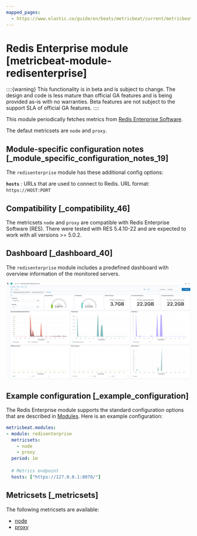 ```yaml
---
mapped_pages:
  - https://www.elastic.co/guide/en/beats/metricbeat/current/metricbeat-module-redisenterprise.html
---
```


# Redis Enterprise module [metricbeat-module-redisenterprise]

::::{warning}
This functionality is in beta and is subject to change. The design and code is less mature than official GA features and is being provided as-is with no warranties. Beta features are not subject to the support SLA of official GA features.
::::


This module periodically fetches metrics from [Redis Enterprise Software](https://redislabs.com/redis-enterprise/).

The defaut metricsets are `node` and `proxy`.


## Module-specific configuration notes [_module_specific_configuration_notes_19]

The `redisenterprise` module has these additional config options:

**`hosts`**
:   URLs that are used to connect to Redis. URL format: `https://HOST:PORT`


## Compatibility [_compatibility_46]

The metricsets `node` and `proxy` are compatible with Redis Enterprise Software (RES). There were tested with RES 5.4.10-22 and are expected to work with all versions >= 5.0.2.


## Dashboard [_dashboard_40]

The `redisenterprise` module includes a predefined dashboard with overview information of the monitored servers.

![metricbeat redisenterprise overview](images/metricbeat-redisenterprise-overview.png)


## Example configuration [_example_configuration]

The Redis Enterprise module supports the standard configuration options that are described in [Modules](/reference/metricbeat/configuration-metricbeat.md). Here is an example configuration:

```yaml
metricbeat.modules:
- module: redisenterprise
  metricsets:
    - node
    - proxy
  period: 1m

  # Metrics endpoint
  hosts: ["https://127.0.0.1:8070/"]
```


## Metricsets [_metricsets]

The following metricsets are available:

* [node](/reference/metricbeat/metricbeat-metricset-redisenterprise-node.md)
* [proxy](/reference/metricbeat/metricbeat-metricset-redisenterprise-proxy.md)
